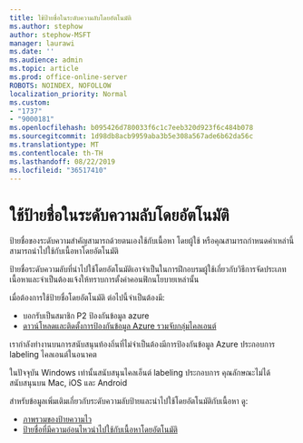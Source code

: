 ```yaml
---
title: ใช้ป้ายชื่อในระดับความลับโดยอัตโนมัติ
ms.author: stephow
author: stephow-MSFT
manager: laurawi
ms.date: ''
ms.audience: admin
ms.topic: article
ms.prod: office-online-server
ROBOTS: NOINDEX, NOFOLLOW
localization_priority: Normal
ms.custom:
- "1737"
- "9000181"
ms.openlocfilehash: b095426d780033f6c1c7eeb320d923f6c484b078
ms.sourcegitcommit: 1d98db8acb9959aba3b5e308a567ade6b62da56c
ms.translationtype: MT
ms.contentlocale: th-TH
ms.lasthandoff: 08/22/2019
ms.locfileid: "36517410"
---
```

# <a name="auto-apply-sensitivity-labels"></a>ใช้ป้ายชื่อในระดับความลับโดยอัตโนมัติ

ป้ายชื่อของระดับความสำคัญสามารถด้วยตนเองใช้กับเนื้อหา โดยผู้ใช้ หรือคุณสามารถกำหนดค่าเหล่านี้สามารถนำไปใช้กับเนื้อหาโดยอัตโนมัติ

ป้ายชื่อระดับความลับที่นำไปใช้โดยอัตโนมัติเอาจำเป็นในการฝึกอบรมผู้ใช้เกี่ยวกับวิธีการจัดประเภทเนื้อหาและจำเป็นต้องแจ้งให้ทราบการตั้งค่าคอนฟิกนโยบายเหล่านั้น

เมื่อต้องการใช้ป้ายชื่อโดยอัตโนมัติ ต่อไปนี้จำเป็นต้องมี:

- บอกรับเป็นสมาชิก P2 ป้องกันข้อมูล azure
- [ดาวน์โหลดและติดตั้งการป้องกันข้อมูล Azure รวมจับกลุ่มไคลเอนต์](https://docs.microsoft.com/azure/information-protection/rms-client/install-unifiedlabelingclient-app)

เรากำลังทำงานบนการสนับสนุนท้องถิ่นที่ไม่จำเป็นต้องมีการป้องกันข้อมูล Azure ประกอบการ labeling ไคลเอนต์ในอนาคต

ในปัจจุบัน Windows เท่านั้นสนับสนุนไคลเอ็นต์ labeling ประกอบการ  คุณลักษณะไม่ได้สนับสนุนบน Mac, iOS และ Android

สำหรับข้อมูลเพิ่มเติมเกี่ยวกับระดับความลับป้ายและนำไปใช้โดยอัตโนมัติกับเนื้อหา ดู:

- [ภาพรวมของป้ายความไว](https://docs.microsoft.com/office365/securitycompliance/sensitivity-labels)
- [ป้ายชื่อที่มีความอ่อนไหวนำไปใช้กับเนื้อหาโดยอัตโนมัติ](https://docs.microsoft.com/office365/securitycompliance/apply_sensitivity_label_automatically)